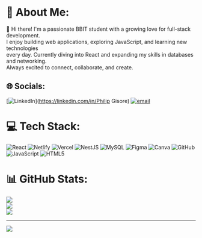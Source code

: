 # 💫 About Me:
👋 Hi there! I'm a passionate BBIT student with a growing love for full-stack development.<br> I enjoy building web applications, exploring JavaScript, and learning new technologies <br>every day. Currently diving into React and expanding my skills in databases and networking.<br>Always excited to connect, collaborate, and create.


## 🌐 Socials:
[![LinkedIn](https://img.shields.io/badge/LinkedIn-%230077B5.svg?logo=linkedin&logoColor=white)](https://linkedin.com/in/Philip Gisore) [![email](https://img.shields.io/badge/Email-D14836?logo=gmail&logoColor=white)](mailto:philipgisore7@gmail.com) 

# 💻 Tech Stack:
![React](https://img.shields.io/badge/react-%2320232a.svg?style=for-the-badge&logo=react&logoColor=%2361DAFB) ![Netlify](https://img.shields.io/badge/netlify-%23000000.svg?style=for-the-badge&logo=netlify&logoColor=#00C7B7) ![Vercel](https://img.shields.io/badge/vercel-%23000000.svg?style=for-the-badge&logo=vercel&logoColor=white) ![NestJS](https://img.shields.io/badge/nestjs-%23E0234E.svg?style=for-the-badge&logo=nestjs&logoColor=white) ![MySQL](https://img.shields.io/badge/mysql-4479A1.svg?style=for-the-badge&logo=mysql&logoColor=white) ![Figma](https://img.shields.io/badge/figma-%23F24E1E.svg?style=for-the-badge&logo=figma&logoColor=white) ![Canva](https://img.shields.io/badge/Canva-%2300C4CC.svg?style=for-the-badge&logo=Canva&logoColor=white) ![GitHub](https://img.shields.io/badge/github-%23121011.svg?style=for-the-badge&logo=github&logoColor=white) ![JavaScript](https://img.shields.io/badge/javascript-%23323330.svg?style=for-the-badge&logo=javascript&logoColor=%23F7DF1E) ![HTML5](https://img.shields.io/badge/html5-%23E34F26.svg?style=for-the-badge&logo=html5&logoColor=white)
# 📊 GitHub Stats:
![](https://github-readme-stats.vercel.app/api?username=philipgisore&theme=dark&hide_border=false&include_all_commits=false&count_private=false)<br/>
![](https://nirzak-streak-stats.vercel.app/?user=philipgisore&theme=dark&hide_border=false)<br/>
![](https://github-readme-stats.vercel.app/api/top-langs/?username=philipgisore&theme=dark&hide_border=false&include_all_commits=false&count_private=false&layout=compact)

---
[![](https://visitcount.itsvg.in/api?id=philipgisore&icon=0&color=0)](https://visitcount.itsvg.in)

<!-- Proudly created with GPRM ( https://gprm.itsvg.in ) -->
